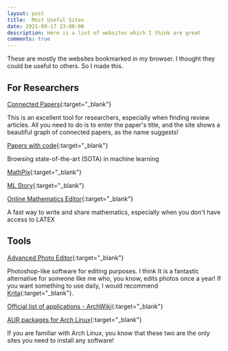 ```yaml
---
layout: post
title:  Most Useful Sites 
date: 2021-09-17 23:00:00
description: Here is a list of websites which I think are great
comments: true
---
```


These are mostly the websites bookmarked in my browser. I thought they could be useful to others. So I made this.

## For Researchers

[Connected Papers](http://connectedpapers.com){:target="_blank"}

This is an excellent tool for researchers, especially when finding review articles. All you need to do is to enter the paper's title, and the site shows a beautiful graph of connected papers, as the name suggests!

[Papers with code](https://paperswithcode.com){:target="_blank"}

Browsing state-of-the-art (SOTA) in machine learning

[MathPix](https://mathpix.com/){:target="_blank"}

[ML Story](https://mlstory.org/){:target="_blank"}

[Online Mathematics Editor](https://www.mathcha.io/){:target="_blank"}

A fast way to write and share mathematics, especially when you don't have access to LATEX

## Tools

[Advanced Photo Editor](https://photopea.com){:target="_blank"}

Photoshop-like software for editing purposes. I think It is a fantastic alternative for someone like me who, you know, edits photos once a year! If you want something to use daily, I would recommend [Krita](https://krita.org/en/){:target="_blank"}.

[Official list of applications - ArchWiki](https://wiki.archlinux.org/title/List_of_applications){:target="_blank"} 

[AUR packages for Arch Linux](https://aur.archlinux.org/packages/){:target="_blank"}

If you are familiar with Arch Linux, you know that these two are the only sites you need to install any software!
